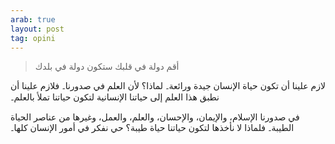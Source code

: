 ```yaml
---
arab: true
layout: post
tag: opini
---
```


> أقم دولة في قلبك ستكون دولة في بلدك

لازم علينا أن تكون حياة الإنسان جيدة ورائعة۔ لماذا؟ لأن العلم في صدورنا۔ فلازم علينا أن نطبق هذا العلم إلى حياتنا الإنسانية لتكون حياتنا تملأ بالعلم۔

في صدورنا الإسلام، والإيمان، والإحسان، والعلم، والعمل، وغيرها من عناصر الحياة الطيبة۔ فلماذا لا نأخذها لتكون حياتنا حياة طيبة؟ حي نفكر في أمور الإنسان كلها۔
